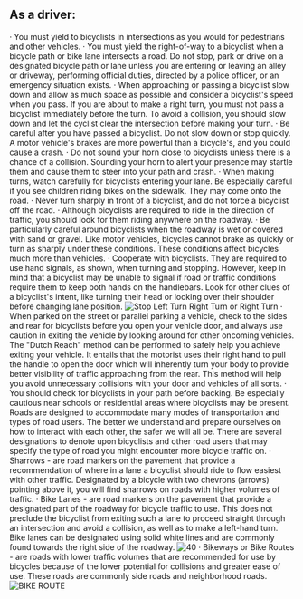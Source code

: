 ## As a driver:
· You must yield to bicyclists in intersections as you would for pedestrians and other vehicles.
· You must yield the right-of-way to a bicyclist when a bicycle path or bike lane intersects a road. Do not stop, park or drive on a designated bicycle path or lane unless you are entering or leaving an alley or driveway, performing official duties, directed by a police officer, or an emergency situation exists.
· When approaching or passing a bicyclist slow down and allow as much space as possible and consider a bicyclist's speed when you pass. If you are about to make a right turn, you must not pass a bicyclist immediately before the turn. To avoid a collision, you should slow down and let the cyclist clear the intersection before making your turn.
· Be careful after you have passed a bicyclist. Do not slow down or stop quickly. A motor vehicle's brakes are more powerful than a bicycle's, and you could cause a crash.
· Do not sound your horn close to bicyclists unless there is a chance of a collision. Sounding your horn to alert your presence may startle them and cause them to steer into your path and crash.
· When making turns, watch carefully for bicyclists entering your lane. Be especially careful if you see children riding bikes on the sidewalk. They may come onto the road.
· Never turn sharply in front of a bicyclist, and do not force a bicyclist off the road.
· Although bicyclists are required to ride in the direction of traffic, you should look for them riding anywhere on the roadway.
· Be particularly careful around bicyclists when the roadway is wet or covered with sand or gravel. Like motor vehicles, bicycles cannot brake as quickly or turn as sharply under these conditions. These conditions affect bicycles much more than vehicles.
· Cooperate with bicyclists. They are required to use hand signals, as shown, when turning and stopping. However, keep in mind that a bicyclist may be unable to signal if road or traffic conditions require them to keep both hands on the handlebars. Look for other clues of a bicyclist's intent, like turning their head or looking over their shoulder before changing lane position.
![Stop Left Turn Right Turn or Right Turn]()
· When parked on the street or parallel parking a vehicle, check to the sides and rear for bicyclists before you open your vehicle door, and always use caution in exiting the vehicle by looking around for other oncoming vehicles. The "Dutch Reach" method can be performed to safely help you achieve exiting your vehicle. It entails that the motorist uses their right hand to pull the handle to open the door which will inherently turn your body to provide better visibility of traffic approaching from the rear. This method will help you avoid unnecessary collisions with your door and vehicles of all sorts.
· You should check for bicyclists in your path before backing. Be especially cautious near schools or residential areas where bicyclists may be present.
Roads are designed to accommodate many modes of transportation and types of road users. The better we understand and prepare ourselves on how to interact with each other, the safer we will all be.
There are several designations to denote upon bicyclists and other road users that may specify the type of road you might encounter more bicycle traffic on.
· Sharrows - are road markers on the pavement that provide a recommendation of where in a lane a bicyclist should ride to flow easiest with other traffic. Designated by a bicycle with two chevrons (arrows) pointing above it, you will find sharrows on roads with higher volumes of traffic.
· Bike Lanes - are road markers on the pavement that provide a designated part of the roadway for bicycle traffic to use. This does not preclude the bicyclist from exiting such a lane to proceed straight through an intersection and avoid a collision, as well as to make a left-hand turn. Bike lanes can be designated using solid white lines and are commonly found towards the right side of the roadway.
![40]()
· Bikeways or Bike Routes - are roads with lower traffic volumes that are recommended for use by bicycles because of the lower potential for collisions and greater ease of use. These roads are commonly side roads and neighborhood roads.
![BIKE ROUTE]()